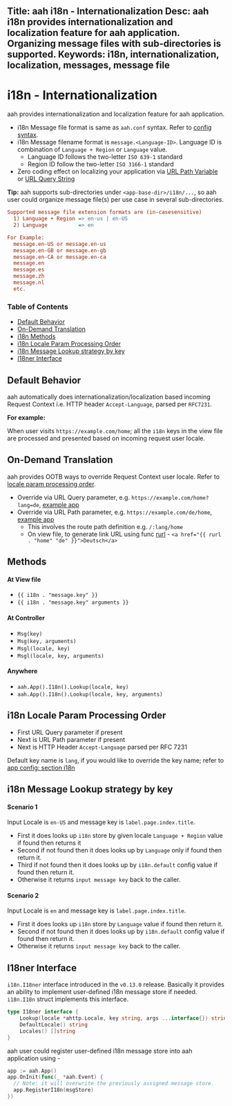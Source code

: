 Title: aah i18n - Internationalization
Desc: aah i18n provides internationalization and localization feature for aah application. Organizing message files with sub-directories is supported.
Keywords: i18n, internationalization, localization, messages, message file
---
# i18n - Internationalization

aah provides internationalization and localization feature for aah application.

  * i18n Message file format is same as `aah.conf` syntax. Refer to [config syntax](configuration.html). 
  * i18n Message filename format is `message.<Language-ID>`. Language ID is combination of `Language + Region` or `Language` value. 
      - Language ID follows the two-letter `ISO 639-1` standard
      - Region ID follow the two-letter `ISO 3166-1` standard
  * Zero coding effect on localizing your application via [URL Path Variable]({{aah_examples_url}}/i18n-url-path-param) or [URL Query String]({{aah_examples_url}}/i18n-url-query-param)

<div class="alert alert-info-green">
<p><strong>Tip:</strong> aah supports sub-directories under <code>&lt;app-base-dir>/i18n/...</code>, so aah user could organize message file(s) per use case in several sub-directories.</p>
</div>

```cfg
Supported message file extension formats are (in-casesensitive)
  1) Language + Region => en-us | en-US
  2) Language          => en

For Example:
  message.en-US or message.en-us
  message.en-GB or message.en-gb
  message.en-CA or message.en-ca
  message.en
  message.es
  message.zh
  message.nl
  etc.
```

### Table of Contents

  * [Default Behavior](#default-behavior)
  * [On-Demand Translation](#on-demand-translation)
  * [i18n Methods](#methods)
  * [i18n Locale Param Processing Order](#i18n-locale-param-processing-order)
  * [i18n Message Lookup strategy by key](#i18n-message-lookup-strategy-by-key)
  * [I18ner Interface](#i18ner-interface)

## Default Behavior

aah automatically does internationalization/localization based incoming Request Context i.e. HTTP header `Accept-Language`, parsed per `RFC7231`.

**For example:**

When user visits `https://example.com/home`; all the `i18n` keys in the view file are processed and presented based on incoming request user locale.

## On-Demand Translation

aah provides OOTB ways to override Request Context user locale. Refer to [locale param processing order](#i18n-locale-value-processing-order).

  * Override via URL Query parameter, e.g. `https://example.com/home?lang=de`, [example app]({{aah_examples_url}}/i18n-url-query-param)
  * Override via URL Path parameter, e.g. `https://example.com/de/home`, [example app]({{aah_examples_url}}/i18n-url-path-param)
      * This involves the route path definition e.g. `/:lang/home`
      * On view file, to generate link URL using func [rurl](/template-funcs.html#func-rurl) - `<a href="{{ rurl . "home" "de" }}">Deutsch</a>`

## Methods

#### At View file

  * `{{ i18n . "message.key" }}`
  * `{{ i18n . "message.key" arguments }}`

#### At Controller
  * `Msg(key)`
  * `Msg(key, arguments)`
  * `Msgl(locale, key)`
  * `Msgl(locale, key, arguments)`

#### Anywhere
  * `aah.App().I18n().Lookup(locale, key)`
  * `aah.App().I18n().Lookup(locale, key, arguments)`

## i18n Locale Param Processing Order

  * First URL Query parameter if present
  * Next is URL Path  parameter if present
  * Next is HTTP Header `Accept-Language` parsed per RFC 7231

Default key name is `lang`, if you would like to override the key name; refer to [app config: section i18n](app-config.html#section-i18n)

## i18n Message Lookup strategy by key

#### Scenario 1

Input Locale is `en-US` and message key is `label.page.index.title`.

  * First it does looks up `i18n` store by given locale `Language + Region` value if found then returns it
  * Second if not found then it does looks up by `Language` only if found then return it.
  * Third if not found then it does looks up by `i18n.default` config value if found then return it.
  * Otherwise it returns `input message key` back to the caller.

#### Scenario 2

Input Locale is `en` and message key is `label.page.index.title`.

  * First it does looks up `i18n` store by `Language` value if found then return it.
  * Second if not found then it does looks up by `i18n.default` config value if found then return it.
  * Otherwise it returns `input message key` back to the caller.


## I18ner Interface

`i18n.I18ner` interface introduced in the `v0.13.0` release. Basically it provides an ability to implement user-defined i18n message store if needed.  `i18n.I18n` struct implements this interface.

```go
type I18ner interface {
	Lookup(locale *ahttp.Locale, key string, args ...interface{}) string
	DefaultLocale() string
	Locales() []string
}
```

aah user could register user-defined i18n message store into aah application using -

```go
app := aah.App()
app.OnInit(func(_ *aah.Event) {
  // Note: it will overwrite the previously assigned message store.
  app.RegisterI18n(msgStore)
})
```
